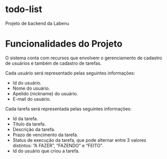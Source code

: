 # todo-list
Projeto de backend da Labenu

# Funcionalidades do Projeto

O sistema conta com recursos que envolvem o gerenciamento de cadastro de usuários e também de cadastro de tarefas. 

Cada usuário será representado pelas seguintes informações:

- Id do usuário.
- Nome do usuário.
- Apelido (nickname) do usuário.
- E-mail do usuário.

Cada tarefa será representada pelas seguintes informações:

- Id da tarefa.
- Título da tarefa.
- Descrição da tarefa.
- Prazo de vencimento da tarefa.
- Status de execução da tarefa, que pode alternar entre 3 valores distintos: ”A FAZER”, “FAZENDO” e “FEITO”.
- Id do usuário que criou a tarefa.